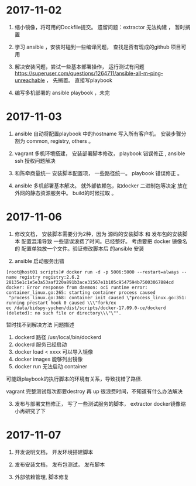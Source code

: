 # 2017-11-02

1. 缩小镜像，将可用的Dockfile提交。 遗留问题：extractor 无法构建 ， 暂时搁置

2. 学习 ansible ，安装时碰到一些编译问题， 查找是否有现成的github 项目可用

3. 解决安装问题，尝试一些基本部署操作， 运行测试有问题 https://superuser.com/questions/1264711/ansible-all-m-ping-unreachable ， 先搁置。 直接写playbook

4. 编写多机部署的 ansible playbook ，未完

# 2017-11-03

1. ansible 自动将配置playbook 中的hostname 写入所有客户机。 安装步骤分割为 common, registry, others 。 

2. vagrant 多机环境搭建， 安装部署脚本修改， playbook 错误修正 , ansible ssh 授权问题解决

3. 和陈牵商量统一 安装脚本配置项， 一些路径统一。  playbook 错误修正 。

4. ansible 多机部署基本解决。 就外部依赖包，如docker 二进制包等决定 放在外网的静态资源服务中。 build的时候拉取 。

# 2017-11-06

1. 修改文档， 安装脚本需要分为2种，因为 源码的安装脚本 和 发布包的安装脚本 配置混淆导致  一些错误浪费了时间。已经整好。 考虑要把 docker 镜像名的 配置单独放一个文件。验证修改脚本后 的ansible 安装

2. ansible 启动服务出错
 
 ```
 [root@host01 scripts]# docker run -d -p 5006:5000 --restart=always --name registry registry:2.6.2               
 28135e1c1e5e3a53aaf220a891b3ace31567e1b105c9547594b75003067884cd                                                
 docker: Error response from daemon: oci runtime error: container_linux.go:265: starting container process caused
  "process_linux.go:368: container init caused \"process_linux.go:351: running prestart hook 0 caused \\\"fork/ex
 ec /data/bidspy-yychen/dist/scripts/docker-17.09.0-ce/dockerd (deleted): no such file or directory\\\"\"".      
 ```
 
 暂时找不到解决方法
 问题描述
 
 1. dockerd 路径 /usr/local/bin/dockerd
 2. dockerd 服务已经启动
 3. docker load < xxxx 可以导入镜像
 4. docker images   能够列出镜像
 5. docker run 无法启动 container
 
 可能跟playbook的执行脚本的环境有关系，导致找错了路径.
 
 vagrant 完整测试每次都要destroy 再 up 很浪费时间，不知道有什么办法解决
 
3. 发布与部署文档修正， 写了一些测试服务的脚本， extractor docker镜像缩小再研究了下


# 2017-11-07

1. 开发说明文档， 开发环境搭建脚本

2. 发布安装文档， 发布包测试， 发布脚本

3. 外部依赖管理, 脚本修复






